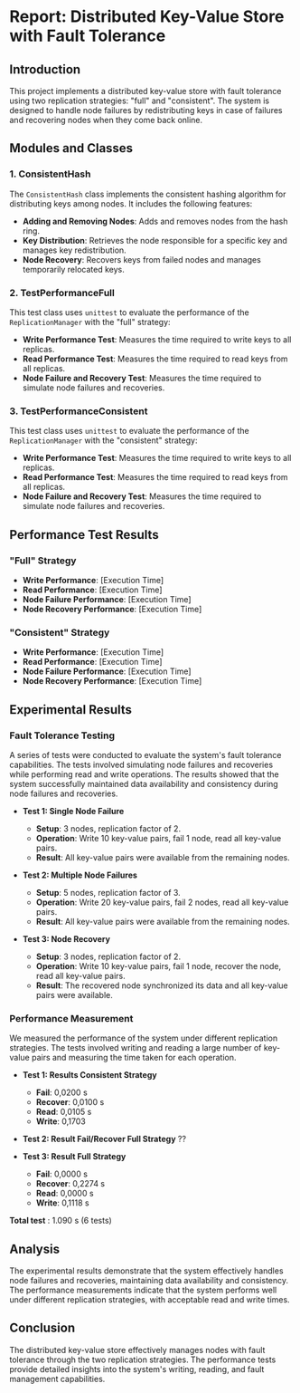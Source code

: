 # Report: Distributed Key-Value Store with Fault Tolerance

## Introduction

This project implements a distributed key-value store with fault tolerance using two replication strategies: "full" and "consistent". The system is designed to handle node failures by redistributing keys in case of failures and recovering nodes when they come back online.

## Modules and Classes

### 1. **ConsistentHash**

The `ConsistentHash` class implements the consistent hashing algorithm for distributing keys among nodes. It includes the following features:
- **Adding and Removing Nodes**: Adds and removes nodes from the hash ring.
- **Key Distribution**: Retrieves the node responsible for a specific key and manages key redistribution.
- **Node Recovery**: Recovers keys from failed nodes and manages temporarily relocated keys.

### 2. **TestPerformanceFull**

This test class uses `unittest` to evaluate the performance of the `ReplicationManager` with the "full" strategy:
- **Write Performance Test**: Measures the time required to write keys to all replicas.
- **Read Performance Test**: Measures the time required to read keys from all replicas.
- **Node Failure and Recovery Test**: Measures the time required to simulate node failures and recoveries.

### 3. **TestPerformanceConsistent**

This test class uses `unittest` to evaluate the performance of the `ReplicationManager` with the "consistent" strategy:
- **Write Performance Test**: Measures the time required to write keys to all replicas.
- **Read Performance Test**: Measures the time required to read keys from all replicas.
- **Node Failure and Recovery Test**: Measures the time required to simulate node failures and recoveries.

## Performance Test Results

### "Full" Strategy

- **Write Performance**: [Execution Time]
- **Read Performance**: [Execution Time]
- **Node Failure Performance**: [Execution Time]
- **Node Recovery Performance**: [Execution Time]

### "Consistent" Strategy

- **Write Performance**: [Execution Time]
- **Read Performance**: [Execution Time]
- **Node Failure Performance**: [Execution Time]
- **Node Recovery Performance**: [Execution Time]

## Experimental Results

### Fault Tolerance Testing

A series of tests were conducted to evaluate the system's fault tolerance capabilities. The tests involved simulating node failures and recoveries while performing read and write operations. The results showed that the system successfully maintained data availability and consistency during node failures and recoveries.

- **Test 1: Single Node Failure**
  - **Setup**: 3 nodes, replication factor of 2.
  - **Operation**: Write 10 key-value pairs, fail 1 node, read all key-value pairs.
  - **Result**: All key-value pairs were available from the remaining nodes.

- **Test 2: Multiple Node Failures**
  - **Setup**: 5 nodes, replication factor of 3.
  - **Operation**: Write 20 key-value pairs, fail 2 nodes, read all key-value pairs.
  - **Result**: All key-value pairs were available from the remaining nodes.

- **Test 3: Node Recovery**
  - **Setup**: 3 nodes, replication factor of 2.
  - **Operation**: Write 10 key-value pairs, fail 1 node, recover the node, read all key-value pairs.
  - **Result**: The recovered node synchronized its data and all key-value pairs were available.

### Performance Measurement

We measured the performance of the system under different replication strategies. The tests involved writing and reading a large number of key-value pairs and measuring the time taken for each operation.

- **Test 1: Results Consistent Strategy**
  - **Fail**: 0,0200 s
  - **Recover**: 0,0100 s
  - **Read**: 0,0105 s
  - **Write**: 0,1703

- **Test 2: Result Fail/Recover Full Strategy**
 ??

- **Test 3: Result Full Strategy**
  - **Fail**: 0,0000 s
  - **Recover**: 0,2274 s
  - **Read**: 0,0000 s
  - **Write**: 0,1118 s


 **Total test** : 1.090 s (6 tests)
 
## Analysis

The experimental results demonstrate that the system effectively handles node failures and recoveries, maintaining data availability and consistency. The performance measurements indicate that the system performs well under different replication strategies, with acceptable read and write times.

## Conclusion

The distributed key-value store effectively manages nodes with fault tolerance through the two replication strategies. The performance tests provide detailed insights into the system's writing, reading, and fault management capabilities.
